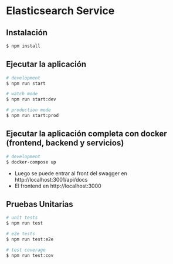 # Elasticsearch Service


## Instalación

```bash
$ npm install
```
## Ejecutar la aplicación

```bash
# development
$ npm run start

# watch mode
$ npm run start:dev

# production mode
$ npm run start:prod
```

## Ejecutar la aplicación completa con docker (frontend, backend y servicios)

```bash
# development
$ docker-compose up
```
* Luego se puede entrar al front del swagger en http://localhost:3001/api/docs
 * El frontend en http://localhost:3000

## Pruebas Unitarias

```bash
# unit tests
$ npm run test

# e2e tests
$ npm run test:e2e

# test coverage
$ npm run test:cov
```
